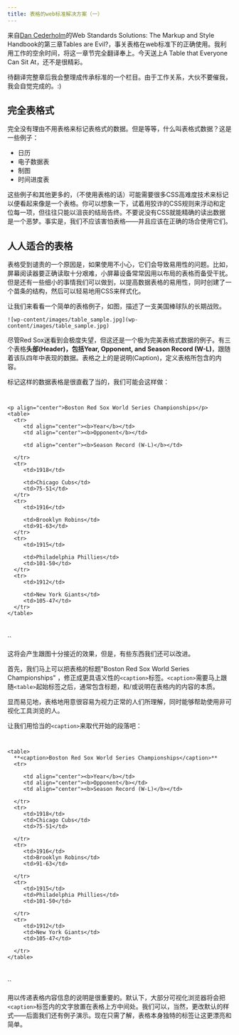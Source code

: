 ```yaml
---
title: 表格的web标准解决方案（一）
---
```

来自[Dan Cederholm][0]的Web Standards Solutions: The Markup and Style Handbook的第三章Tables are Evil?，事关表格在web标准下的正确使用。我利用工作的空余时间，将这一章节完全翻译奉上。今天送上A Table that Everyone Can Sit At，还不是很精彩。

待翻译完整章后我会整理成传承标准的一个栏目。由于工作关系，大伙不要催我，我会自觉完成的。:)

## 完全表格式

完全没有理由不用表格来标记表格式的数据。但是等等，什么叫表格式数据？这是一些例子：

* 日历
* 电子数据表
* 制图
* 时间进度表

这些例子和其他更多的，（不使用表格的话）可能需要很多CSS高难度技术来标记以便看起来像是一个表格。你可以想象一下，试着用狡诈的CSS规则来浮动和定位每一项，但往往只能以沮丧的结局告终。不要说没有CSS就能精确的读出数据是一个恶梦。事实是，我们不应该害怕表格——并且应该在正确的场合使用它们。

## 人人适合的表格

表格受到谴责的一个原因是，如果使用不小心，它们会导致易用性的问题。比如，屏幕阅读器要正确读取十分艰难，小屏幕设备常常因用以布局的表格而备受干扰。但是还有一些细小的事情我们可以做到，以提高数据表格的易用性，同时创建了一个苗条的结构，然后可以轻易地用CSS来样式化。

让我们来看看一个简单的表格例子，如图，描述了一支美国棒球队的长期战败。

`![wp-content/images/table_sample.jpg](wp-content/images/table_sample.jpg)`

尽管Red Sox迷看到会极度失望，但这还是一个极为完美表格式数据的例子。有三个表格**头部(Header)，包括Year, Opponent, and Season Record (W-L)**，跟随着该队四年中表现的数据。表格之上的是说明(Caption)，定义表格所包含的内容。

标记这样的数据表格是很直截了当的，我们可能会这样做：

`
`

    <p align="center">Boston Red Sox World Series Championships</p>
    <table>
      <tr>
         <td align="center"><b>Year</b></td>
         <td align="center"><b>Opponent</b></td>

         <td align="center"><b>Season Record (W-L)</b></td>

      </tr>
      <tr>
         <td>1918</td>

         <td>Chicago Cubs</td>
         <td>75-51</td>
      </tr>
      <tr>
         <td>1916</td>

         <td>Brooklyn Robins</td>
         <td>91-63</td>
      </tr>
      <tr>
         <td>1915</td>

         <td>Philadelphia Phillies</td>
         <td>101-50</td>
      </tr>
      <tr>
         <td>1912</td>

         <td>New York Giants</td>
         <td>105-47</td>
      </tr>
    </table>

`
`

``

这将会产生跟图十分接近的效果，但是，有些东西我们还可以改进。

首先，我们马上可以把表格的标题"Boston Red Sox World Series Championships" ，修正成更具语义性的`<caption>`标签。`<caption>`需要马上跟随`<table>`起始标签之后，通常包含标题，和/或说明在表格内的内容的本质。

显而易见地，表格地用意很容易为视力正常的人们所理解，同时能够帮助使用非可视化工具浏览的人。

让我们用恰当的`<caption>`来取代开始的段落吧：

`
`

    <table>
      **<caption>Boston Red Sox World Series Championships</caption>**
      <tr>

         <td align="center"><b>Year</b></td>
         <td align="center"><b>Opponent</b></td>
         <td align="center"><b>Season Record (W-L)</b></td>

      </tr>
      <tr>
         <td>1918</td>
         <td>Chicago Cubs</td>
         <td>75-51</td>

      </tr>
      <tr>
         <td>1916</td>
         <td>Brooklyn Robins</td>
         <td>91-63</td>

      </tr>
      <tr>
         <td>1915</td>
         <td>Philadelphia Phillies</td>
         <td>101-50</td>

      </tr>
      <tr>
         <td>1912</td>
         <td>New York Giants</td>
         <td>105-47</td>

      </tr>
    </table>

`
`

``

用以传递表格内容信息的说明是很重要的。默认下，大部分可视化浏览器将会把`<caption>`标签内的文字放置在表格上方中间处。我们可以，当然，更改默认的样式——后面我们还有例子演示。现在只需了解，表格本身独特的标签让这更漂亮和简单。

[0]: http://simplebits.com
